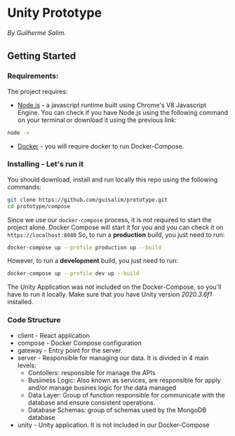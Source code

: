 # Unity Prototype
###### By Guilherme Salim.
## Getting Started
### Requirements:
The project requires:
* [Node.js](https://nodejs.org/en/download/) - a javascript runtime built using Chrome's V8 Javascript Engine. You can check if you have Node.js using the following command on your terminal or download it using the previous link:
```sh
node -v
```
* [Docker](https://docs.docker.com/get-docker/) - you will require docker to run Docker-Compose.

### Installing - Let's run it
You should download, install and run locally this repo using the following commands:

```sh
git clone https://github.com/guisalim/prototype.git
cd prototype/compose
```
Since we use our `docker-compose` process, it is not required to start the project alone. Docker Compose will start it for you and you can check it on `https://localhost:8080`
So, to run a **production** build, you just need to run: 
```sh
docker-compose up --profile production up --build
```
However, to run a **development** build, you just need to run: 
```sh
docker-compose up --profile dev up --build
```

The Unity Application was not included on the Docker-Compose, so you'll have to run it locally.
Make sure that you have Unity version *2020.3.6f1* installed.

### Code Structure

* client - React application
* compose - Docker Compose configuration
* gateway - Entry point for the server.
* server - Responsible for managing our data. It is divided in 4 main levels:
  * Contollers: responsible for manage the APIs
  * Busiiness Logic: Also known as services, are responsible for apply and/or manage busines logic for the data managed
  * Data Layer: Group of function responsible for communicate with the database and ensure consistent operations.
  * Database Schemas: group of schemas used by the MongoDB database
* unity - Unity application. It is not included in our Docker-Compose
